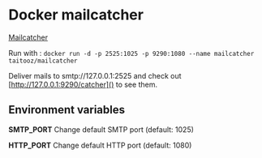 Docker mailcatcher
===========

[Mailcatcher](http://mailcatcher.me) 

Run with : `docker run -d -p 2525:1025 -p 9290:1080 --name mailcatcher taitooz/mailcatcher`

Deliver mails to smtp://127.0.0.1:2525 and check out [http://127.0.0.1:9290/catcher]() to see them.



Environment variables
---------------------
**SMTP_PORT** Change default SMTP port (default: 1025)

**HTTP_PORT** Change default HTTP port (default: 1080)
